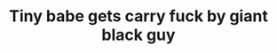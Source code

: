 ---
layout: post
title: Tiny babe gets carry fuck by giant black guy
duration: '07:00'
view: 283
rate: 2
video: 'http://fantasti.cc/embed/465205/'
category: 
 - black
 - gorgeous
 - rough
 - stunning
tags: 
 - big-black-cock
priority: 0.9
changefreq: daily
---